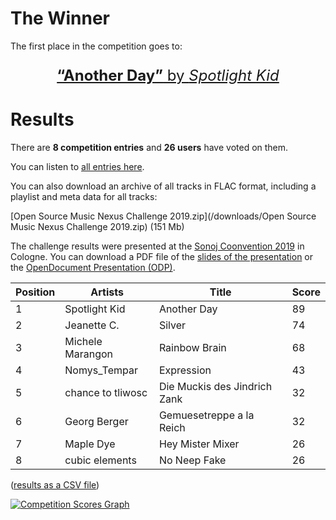<!--
.. title: Results
.. slug: results
.. date: 2019-10-26 19:01:04 UTC+01:00
.. tags:
.. category:
.. link:
.. description: The challenge results
.. type: text
-->


# The Winner

The first place in the competition goes to:

<p style="text-align: center; font-size: x-large;"><a href="/view/5"><strong>“Another Day”</strong> by <em>Spotlight Kid</em></a></p>

# Results

There are **8 competition entries** and **26 users** have voted on them.

You can listen to [all entries here](/list).

You can also download an archive of all tracks in FLAC format,
including a playlist and meta data for all tracks:

[Open Source Music Nexus Challenge 2019.zip](/downloads/Open Source Music Nexus Challenge 2019.zip) (151 Mb)

The challenge results were presented at the [Sonoj Coonvention 2019](https://sonoj.org)
in Cologne. You can download a PDF file of the [slides of the
presentation](/downloads/presentation-nexus-challenge.pdf) or the
[OpenDocument Presentation (ODP)](/downloads/presentation-nexus-challenge.odp).

<!--
Position,Artists,Title,Score
1,Spotlight Kid,Another Day,89
2,Jeanette C.,Silver,74
3,Michele Marangon,Rainbow Brain,68
4,Nomys_Tempar,Expression,43
5,chance to tliwosc,Die Muckis des Jindrich Zank,32
6,Georg Berger,Gemuesetreppe a la Reich,32
7,Maple Dye,Hey Mister Mixer,26
8,cubic elements,No Neep Fake,26
-->


|  Position | Artists           | Title                        | Score |
| --------- | ----------------- | ---------------------------- | ----- |
| 1         | Spotlight Kid     | Another Day                  | 89    |
| 2         | Jeanette C.       | Silver                       | 74    |
| 3         | Michele Marangon  | Rainbow Brain                | 68    |
| 4         | Nomys_Tempar      | Expression                   | 43    |
| 5         | chance to tliwosc | Die Muckis des Jindrich Zank | 32    |
| 6         | Georg Berger      | Gemuesetreppe a la Reich     | 32    |
| 7         | Maple Dye         | Hey Mister Mixer             | 26    |
| 8         | cubic elements    | No Neep Fake                 | 26    |

([results as a CSV file](/downloads/scoreboard.csv))

[![Competition Scores Graph](/img/scoregraph.png)](/img/scoregraph.png)
